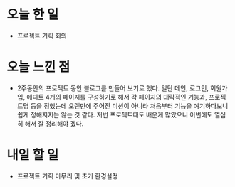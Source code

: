 # 오늘 한 일

- 프로젝트 기획 회의

# 오늘 느낀 점

- 2주동안의 프로젝트 동안 블로그를 만들어 보기로 했다. 일단 메인, 로그인, 회원가입, 에디트 4개의 페이지를 구성하기로 해서 각 페이지의 대략적인 기능과, 프로젝트명 등을 정했는데 오랜만에 주어진 미션이 아니라 처음부터 기능을 얘기하다보니 쉽게 정해지지는 않는 것 같다. 저번 프로젝트때도 배운게 많았으니 이번에도 열심히 해서 잘 정리해야 겠다.

# 내일 할 일

- 프로젝트 기획 마무리 및 초기 환경설정

